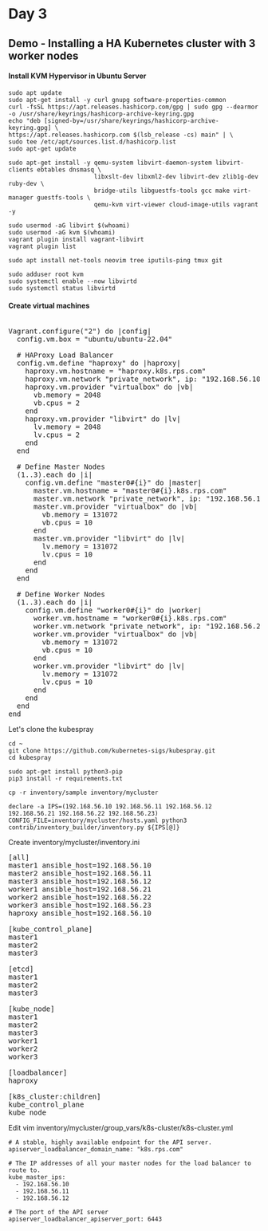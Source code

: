 # Day 3

## Demo - Installing a HA Kubernetes cluster with 3 worker nodes

#### Install KVM Hypervisor in Ubuntu Server
```
sudo apt update
sudo apt-get install -y curl gnupg software-properties-common
curl -fsSL https://apt.releases.hashicorp.com/gpg | sudo gpg --dearmor -o /usr/share/keyrings/hashicorp-archive-keyring.gpg
echo "deb [signed-by=/usr/share/keyrings/hashicorp-archive-keyring.gpg] \
https://apt.releases.hashicorp.com $(lsb_release -cs) main" | \
sudo tee /etc/apt/sources.list.d/hashicorp.list
sudo apt-get update

sudo apt-get install -y qemu-system libvirt-daemon-system libvirt-clients ebtables dnsmasq \
                        libxslt-dev libxml2-dev libvirt-dev zlib1g-dev ruby-dev \
                        bridge-utils libguestfs-tools gcc make virt-manager guestfs-tools \
                        qemu-kvm virt-viewer cloud-image-utils vagrant -y

sudo usermod -aG libvirt $(whoami)
sudo usermod -aG kvm $(whoami)     
vagrant plugin install vagrant-libvirt
vagrant plugin list

sudo apt install net-tools neovim tree iputils-ping tmux git

sudo adduser root kvm
sudo systemctl enable --now libvirtd
sudo systemctl status libvirtd
```

#### Create virtual machines
<pre>

Vagrant.configure("2") do |config|
  config.vm.box = "ubuntu/ubuntu-22.04"

  # HAProxy Load Balancer
  config.vm.define "haproxy" do |haproxy|
    haproxy.vm.hostname = "haproxy.k8s.rps.com"
    haproxy.vm.network "private_network", ip: "192.168.56.10"
    haproxy.vm.provider "virtualbox" do |vb|
      vb.memory = 2048
      vb.cpus = 2
    end
    haproxy.vm.provider "libvirt" do |lv|
      lv.memory = 2048
      lv.cpus = 2
    end
  end

  # Define Master Nodes
  (1..3).each do |i|
    config.vm.define "master0#{i}" do |master|
      master.vm.hostname = "master0#{i}.k8s.rps.com"
      master.vm.network "private_network", ip: "192.168.56.1#{i}"
      master.vm.provider "virtualbox" do |vb|
        vb.memory = 131072
        vb.cpus = 10
      end
      master.vm.provider "libvirt" do |lv|
        lv.memory = 131072
        lv.cpus = 10
      end
    end
  end

  # Define Worker Nodes
  (1..3).each do |i|
    config.vm.define "worker0#{i}" do |worker|
      worker.vm.hostname = "worker0#{i}.k8s.rps.com"
      worker.vm.network "private_network", ip: "192.168.56.2#{i}"
      worker.vm.provider "virtualbox" do |vb|
        vb.memory = 131072
        vb.cpus = 10
      end
      worker.vm.provider "libvirt" do |lv|
        lv.memory = 131072
        lv.cpus = 10
      end
    end
  end
end  
</pre>

Let's clone the kubespray

```
cd ~
git clone https://github.com/kubernetes-sigs/kubespray.git
cd kubespray

sudo apt-get install python3-pip
pip3 install -r requirements.txt

cp -r inventory/sample inventory/mycluster

declare -a IPS=(192.168.56.10 192.168.56.11 192.168.56.12 192.168.56.21 192.168.56.22 192.168.56.23)
CONFIG_FILE=inventory/mycluster/hosts.yaml python3 contrib/inventory_builder/inventory.py ${IPS[@]}
```

Create inventory/mycluster/inventory.ini
<pre>
[all]
master1 ansible_host=192.168.56.10
master2 ansible_host=192.168.56.11
master3 ansible_host=192.168.56.12
worker1 ansible_host=192.168.56.21
worker2 ansible_host=192.168.56.22
worker3 ansible_host=192.168.56.23
haproxy ansible_host=192.168.56.10
  
[kube_control_plane]
master1
master2
master3

[etcd]
master1
master2
master3

[kube_node]
master1
master2
master3
worker1
worker2
worker3

[loadbalancer]
haproxy    
  
[k8s_cluster:children]
kube_control_plane
kube_node
</pre>

Edit vim inventory/mycluster/group_vars/k8s-cluster/k8s-cluster.yml
```
# A stable, highly available endpoint for the API server.
apiserver_loadbalancer_domain_name: "k8s.rps.com"

# The IP addresses of all your master nodes for the load balancer to route to.
kube_master_ips:
  - 192.168.56.10
  - 192.168.56.11
  - 192.168.56.12

# The port of the API server
apiserver_loadbalancer_apiserver_port: 6443
```
